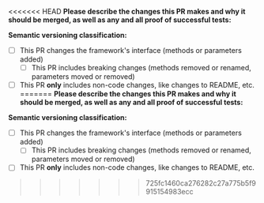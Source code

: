 <<<<<<< HEAD
**Please describe the changes this PR makes and why it should be merged, as well as any and all proof of successful tests:**


**Semantic versioning classification:**  
- [ ] This PR changes the framework's interface (methods or parameters added)
  - [ ] This PR includes breaking changes (methods removed or renamed, parameters moved or removed)
- [ ] This PR **only** includes non-code changes, like changes to README, etc.
=======
**Please describe the changes this PR makes and why it should be merged, as well as any and all proof of successful tests:**

**Semantic versioning classification:**

- [ ] This PR changes the framework's interface (methods or parameters added)
  - [ ] This PR includes breaking changes (methods removed or renamed, parameters moved or removed)
- [ ] This PR **only** includes non-code changes, like changes to README, etc.
>>>>>>> 725fc1460ca276282c27a775b5f9915154983ecc
